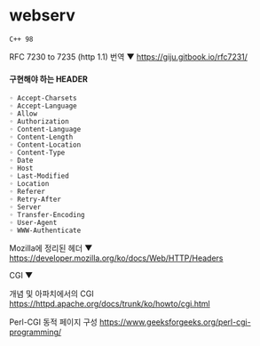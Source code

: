 # webserv
`C++ 98`

RFC 7230 to 7235 (http 1.1) 번역 ▼
https://giju.gitbook.io/rfc7231/

#### 구현해야 하는 HEADER
```
◦ Accept-Charsets
◦ Accept-Language
◦ Allow
◦ Authorization
◦ Content-Language
◦ Content-Length
◦ Content-Location
◦ Content-Type
◦ Date
◦ Host
◦ Last-Modified
◦ Location
◦ Referer
◦ Retry-After
◦ Server
◦ Transfer-Encoding
◦ User-Agent
◦ WWW-Authenticate
```

Mozilla에 정리된 헤더 ▼
https://developer.mozilla.org/ko/docs/Web/HTTP/Headers


CGI ▼

개념 및 아파치에서의 CGI
https://httpd.apache.org/docs/trunk/ko/howto/cgi.html

Perl-CGI 동적 페이지 구성
https://www.geeksforgeeks.org/perl-cgi-programming/
